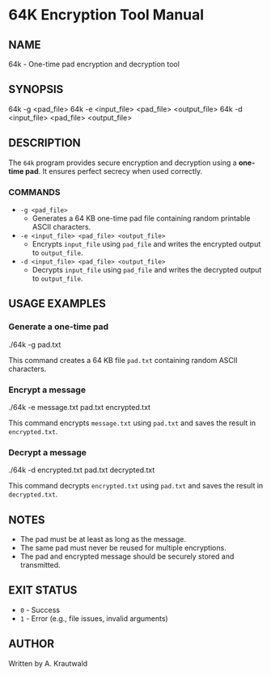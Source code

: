 # 64K Encryption Tool Manual

## NAME
64k - One-time pad encryption and decryption tool

## SYNOPSIS
64k -g <pad_file> 
64k -e <input_file> <pad_file> <output_file> 
64k -d <input_file> <pad_file> <output_file>

## DESCRIPTION
The `64k` program provides secure encryption and decryption using a **one-time pad**. It ensures perfect secrecy when used correctly.

### COMMANDS
- `-g <pad_file>`
  - Generates a 64 KB one-time pad file containing random printable ASCII characters.
- `-e <input_file> <pad_file> <output_file>`
  - Encrypts `input_file` using `pad_file` and writes the encrypted output to `output_file`.
- `-d <input_file> <pad_file> <output_file>`
  - Decrypts `input_file` using `pad_file` and writes the decrypted output to `output_file`.

## USAGE EXAMPLES

### Generate a one-time pad
./64k -g pad.txt

This command creates a 64 KB file `pad.txt` containing random ASCII characters.

### Encrypt a message
./64k -e message.txt pad.txt encrypted.txt

This command encrypts `message.txt` using `pad.txt` and saves the result in `encrypted.txt`.

### Decrypt a message
./64k -d encrypted.txt pad.txt decrypted.txt

This command decrypts `encrypted.txt` using `pad.txt` and saves the result in `decrypted.txt`.

## NOTES
- The pad must be at least as long as the message.
- The same pad must never be reused for multiple encryptions.
- The pad and encrypted message should be securely stored and transmitted.

## EXIT STATUS
- `0` - Success
- `1` - Error (e.g., file issues, invalid arguments)

## AUTHOR
Written by A. Krautwald
